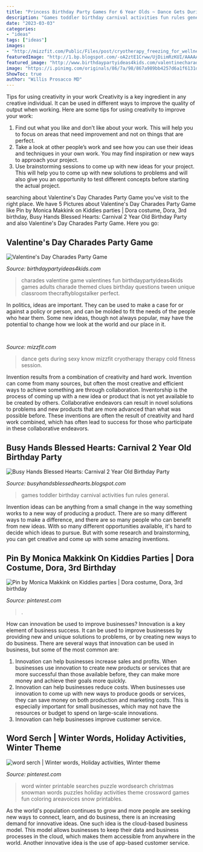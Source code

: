 ```yaml
---
title: "Princess Birthday Party Games For 6 Year Olds ~ Dance Gets During Sexy Know Mizzfit Cryotherapy Therapy Cold Fitness Session"
description: "Games toddler birthday carnival activities fun rules general"
date: "2023-03-03"
categories:
- "ideas"
tags: ["ideas"]
images:
- "http://mizzfit.com/Public/Files/post/cryotherapy_freezing_for_wellness_cold_therapy_mizzfit_0315dfd806.jpg"
featuredImage: "http://1.bp.blogspot.com/-oA2ztE1Crww/UjDiimRzKUI/AAAAAAAACjw/XJf6RrKa4q0/s1600/DSC07142.JPG"
featured_image: "http://www.birthdaypartyideas4kids.com/valentinecharades.png"
image: "https://i.pinimg.com/originals/86/7a/98/867a989bb4257d6a1f6131db5b937d26.jpg"
ShowToc: true
author: "Willis Prosacco MD"
---
```



Tips for using creativity in your work
Creativity is a key ingredient in any creative individual. It can be used in different ways to improve the quality of output when working. Here are some tips for using creativity to improve your work: 
1. Find out what you like and don’t like about your work. This will help you to focus on areas that need improvement and not on things that are perfect. 
2. Take a look at other people’s work and see how you can use their ideas and techniques in your own work. You may find inspiration or new ways to approach your project. 
3. Use brainstorming sessions to come up with new ideas for your project. This will help you to come up with new solutions to problems and will also give you an opportunity to test different concepts before starting the actual project. 

	

		
searching about Valentine&#039;s Day Charades Party Game you've visit to the right place. We have 5 Pictures about Valentine&#039;s Day Charades Party Game like Pin by Monica Makkink on Kiddies parties | Dora costume, Dora, 3rd birthday, Busy Hands Blessed Hearts: Carnival 2 Year Old Birthday Party and also Valentine&#039;s Day Charades Party Game. Here you go:
		
    
## Valentine&#039;s Day Charades Party Game

<img loading=lazy src="http://www.birthdaypartyideas4kids.com/valentinecharades.png" onerror="this.onerror=null;this.src='https://tse2.mm.bing.net/th?id=OIP.S_NgPawuydTlALRizckwOQAAAA&amp;pid=15.1';" alt="Valentine&#039;s Day Charades Party Game">

_Source: birthdaypartyideas4kids.com_

>charades valentine game valentines fun birthdaypartyideas4kids games adults charade themed clues birthday questions tween unique classroom thecraftyblogstalker perfect. 

	

In politics, ideas are important. They can be used to make a case for or against a policy or person, and can be molded to fit the needs of the people who hear them. Some new ideas, though not always popular, may have the potential to change how we look at the world and our place in it.

    
## 

<img loading=lazy src="http://mizzfit.com/Public/Files/post/cryotherapy_freezing_for_wellness_cold_therapy_mizzfit_0315dfd806.jpg" onerror="this.onerror=null;this.src='https://tse1.mm.bing.net/th?id=OIP.YD2FOi7pWBwtBd3kg6XBfgHaEI&amp;pid=15.1';" alt="">

_Source: mizzfit.com_

>dance gets during sexy know mizzfit cryotherapy therapy cold fitness session. 

	

Invention results from a combination of creativity and hard work.
Invention can come from many sources, but often the most creative and efficient ways to achieve something are through collaboration. Inventorship is the process of coming up with a new idea or product that is not yet available to be created by others. Collaborative endeavors can result in novel solutions to problems and new products that are more advanced than what was possible before. These inventions are often the result of creativity and hard work combined, which has often lead to success for those who participate in these collaborative endeavors.

    
## Busy Hands Blessed Hearts: Carnival 2 Year Old Birthday Party

<img loading=lazy src="http://1.bp.blogspot.com/-oA2ztE1Crww/UjDiimRzKUI/AAAAAAAACjw/XJf6RrKa4q0/s1600/DSC07142.JPG" onerror="this.onerror=null;this.src='https://tse2.mm.bing.net/th?id=OIP.Hb8OzDKycHwZazb3KwIkRgHaFj&amp;pid=15.1';" alt="Busy Hands Blessed Hearts: Carnival 2 Year Old Birthday Party">

_Source: busyhandsblessedhearts.blogspot.com_

>games toddler birthday carnival activities fun rules general. 

	

Invention ideas can be anything from a small change in the way something works to a new way of producing a product. There are so many different ways to make a difference, and there are so many people who can benefit from new ideas. With so many different opportunities available, it's hard to decide which ideas to pursue. But with some research and brainstorming, you can get creative and come up with some amazing inventions.

    
## Pin By Monica Makkink On Kiddies Parties | Dora Costume, Dora, 3rd Birthday

<img loading=lazy src="https://i.pinimg.com/736x/13/13/b2/1313b27d8508088a54eb3779cbe09cc1--dora-costume-so-me.jpg" onerror="this.onerror=null;this.src='https://tse1.mm.bing.net/th?id=OIP.iNU5l44kHKWxOyWhdiHG3AHaJ3&amp;pid=15.1';" alt="Pin by Monica Makkink on Kiddies parties | Dora costume, Dora, 3rd birthday">

_Source: pinterest.com_

>. 

	

How can innovation be used to improve businesses?
Innovation is a key element of business success. It can be used to improve businesses by providing new and unique solutions to problems, or by creating new ways to do business. There are several ways that innovation can be used in business, but some of the most common are: 
1. Innovation can help businesses increase sales and profits. When businesses use innovation to create new products or services that are more successful than those available before, they can make more money and achieve their goals more quickly.
2. Innovation can help businesses reduce costs. When businesses use innovation to come up with new ways to produce goods or services, they can save money on both production and marketing costs. This is especially important for small businesses, which may not have the resources or budget to spend on large-scale innovations. 
3. Innovation can help businesses improve customer service.

    
## Word Serch | Winter Words, Holiday Activities, Winter Theme

<img loading=lazy src="https://i.pinimg.com/originals/86/7a/98/867a989bb4257d6a1f6131db5b937d26.jpg" onerror="this.onerror=null;this.src='https://tse1.mm.bing.net/th?id=OIP.HeeoOp9p_H2NM3KVWdv9yQHaJm&amp;pid=15.1';" alt="word serch | Winter words, Holiday activities, Winter theme">

_Source: pinterest.com_

>word winter printable searches puzzle wordsearch christmas snowman words puzzles holiday activities theme crossword games fun coloring areavoices snow printables. 

	

As the world's population continues to grow and more people are seeking new ways to connect, learn, and do business, there is an increasing demand for innovative ideas. One such idea is the cloud-based business model. This model allows businesses to keep their data and business processes in the cloud, which makes them accessible from anywhere in the world. Another innovative idea is the use of app-based customer service.

